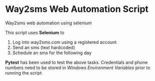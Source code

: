 # Way2sms Web Automation Script
Way2sms web automation using selenium

This script uses **Selenium** to 
1. Log into way2sms.com using a registered account
2. Send an sms (text hardcoded)
3. Schedule an sms for the following day

**Pytest** has been used to test the above tasks. Credentials and phone numbers need to be stored in *Windows Environment Variables* prior to running the script
